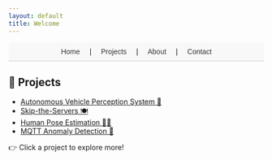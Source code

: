 ```yaml
---
layout: default
title: Welcome
---
```


<style>
.site-title,
.page-header,
.page-link {
  display: none !important;
}
</style>

<nav style="text-align: center; padding: 10px; background-color: #f8f8f8; border-bottom: 1px solid #ccc; font-family: sans-serif;">
  <a href="/sebastianriveraportfolio/" style="margin: 0 15px; text-decoration: none; color: #333;">Home</a> |
  <a href="/sebastianriveraportfolio/projects" style="margin: 0 15px; text-decoration: none; color: #333;">Projects</a> |
  <a href="/sebastianriveraportfolio/about" style="margin: 0 15px; text-decoration: none; color: #333;">About</a> |
  <a href="/sebastianriveraportfolio/contact" style="margin: 0 15px; text-decoration: none; color: #333;">Contact</a>
</nav>

<a id="projects"></a>

## 🚀 Projects

- [Autonomous Vehicle Perception System 🚗](projects/gowrench-autonomy/)
- [Skip-the-Servers 🍽️](projects/capstone/)
- [Human Pose Estimation 🧍‍♂️](projects/pose-estimation/)
- [MQTT Anomaly Detection 📡](projects/mqtt-anomaly/)

👉 Click a project to explore more!
